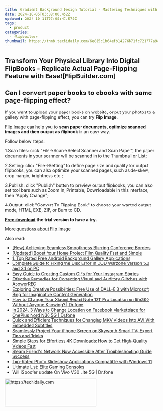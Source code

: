 ```yaml
---
title: Gradient Background Design Tutorial - Mastering Techniques with FlipBuilder
date: 2024-10-05T03:08:00.452Z
updated: 2024-10-11T07:08:47.578Z
tags:
  - product
categories:
  - flipbuilder
thumbnail: https://thmb.techidaily.com/6e815c1b64efb14276b71fc721777a9cc6b2edabdceffdbe6557dc25c31661ee.jpg
---
```


## Transform Your Physical Library Into Digital FlipBooks - Replicate Actual Page-Flipping Feature with Ease![FlipBuilder.com]

## Can I convert paper books to ebooks with same page-flipping effect?

If you want to upload your paper books on website, or put your photos to a gallery with page-flipping effect, you can try **Flip Image**. 

[Flip Image](https://tools.techidaily.com/flipbuilder/products/) can help you to **scan paper documents, optimize scanned images and then output as flipbook** in an easy way.

Follow below steps:

1.Scan files: click "File->Scan->Select Scanner and Scan Paper", the paper documents in your scanner will be scanned in to the Thumbnail or List;

2.Setting: click "File->Setting" to define page size and quality for output flipbooks, you can also optimize your scanned pages, such as de-skew, crop margin, brightness etc.;

3.Publish: click "Publish" button to preview output flipbooks, you can also set tool bars such as Zoom In, Printable, Downloadable in this interface, then "Apply Change";

4.Output: click "Convert To Flipping Book" to choose your wanted output mode, HTML, EXE, ZIP, or Burn to CD.

**[Free download](https://tools.techidaily.com/flipbuilder/products/) the trial version to have a try.** 

[More questions about Flip Image](https://tools.techidaily.com/flipbuilder/products/)

<ins class="adsbygoogle"
     style="display:block"
     data-ad-format="autorelaxed"
     data-ad-client="ca-pub-7571918770474297"
     data-ad-slot="1223367746"></ins>

<ins class="adsbygoogle"
     style="display:block"
     data-ad-client="ca-pub-7571918770474297"
     data-ad-slot="8358498916"
     data-ad-format="auto"
     data-full-width-responsive="true"></ins>

<span class="atpl-alsoreadstyle">Also read:</span>
<div><ul>
<li><a href="https://video-screen-grab.techidaily.com/new-achieving-seamless-smoothness-blurring-conference-borders/"><u>[New] Achieving Seamless Smoothness Blurring Conference Borders</u></a></li>
<li><a href="https://extra-tips.techidaily.com/updated-boost-your-home-project-film-quality-fast-and-simple/"><u>[Updated] Boost Your Home Project Film Quality Fast and Simple</u></a></li>
<li><a href="https://win-unique.techidaily.com/1-top-rated-free-android-background-gallery-applications/"><u>1. Top Rated Free Android Background Gallery Applications</u></a></li>
<li><a href="https://win-answers.techidaily.com/complete-guide-to-fixing-the-disc-error-in-cod-warzone-version-50-and-31-on-pc/"><u>Complete Guide to Fixing the Disc Error in COD Warzone Version 5.0 and 3.1 on PC</u></a></li>
<li><a href="https://win-unique.techidaily.com/easy-guide-to-creating-custom-gifs-for-your-instagram-stories/"><u>Easy Guide to Creating Custom GIFs for Your Instagram Stories</u></a></li>
<li><a href="https://win-unique.techidaily.com/effective-remedies-for-correcting-visual-and-auditory-glitches-with-apowerrec/"><u>Effective Remedies for Correcting Visual and Auditory Glitches with ApowerREC</u></a></li>
<li><a href="https://tech-revival.techidaily.com/exploring-creative-possibilities-free-use-of-dall-e-3-with-microsoft-bing-for-imaginative-content-generation/"><u>Exploring Creative Possibilities: Free Use of DALL-E 3 with Microsoft Bing for Imaginative Content Generation</u></a></li>
<li><a href="https://review-topics.techidaily.com/how-to-change-your-xiaomi-redmi-note-12t-pro-location-on-life360-without-anyone-knowing-drfone-by-drfone-virtual-android/"><u>How to Change Your Xiaomi Redmi Note 12T Pro Location on life360 Without Anyone Knowing? | Dr.fone</u></a></li>
<li><a href="https://fake-location.techidaily.com/in-2024-3-ways-to-change-location-on-facebook-marketplace-for-oneplus-nord-n30-5g-drfone-by-drfone-virtual-android/"><u>In 2024, 3 Ways to Change Location on Facebook Marketplace for OnePlus Nord N30 5G | Dr.fone</u></a></li>
<li><a href="https://win-unique.techidaily.com/quick-and-efficient-techniques-for-changing-mkv-videos-into-avi-with-embedded-subtitles/"><u>Quick and Efficient Techniques for Changing MKV Videos Into AVI With Embedded Subtitles</u></a></li>
<li><a href="https://win-unique.techidaily.com/seamlessly-project-your-iphone-screen-on-skyworth-smart-tv-expert-tips-and-tricks/"><u>Seamlessly Project Your iPhone Screen on Skyworth Smart TV: Expert Tips and Tricks</u></a></li>
<li><a href="https://win-unique.techidaily.com/simple-steps-for-effortless-4k-downloads-how-to-get-high-quality-videos-fast/"><u>Simple Steps for Effortless 4K Downloads: How to Get High-Quality Videos Fast</u></a></li>
<li><a href="https://program-issues.techidaily.com/steam-friends-network-now-accessible-after-troubleshooting-guide-success/"><u>Steam Friend's Network Now Accessible After Troubleshooting Guide Success</u></a></li>
<li><a href="https://win-unique.techidaily.com/top-rated-photo-slideshow-applications-compatible-with-windows-11/"><u>Top-Rated Photo Slideshow Applications Compatible with Windows 11</u></a></li>
<li><a href="https://techtrends.techidaily.com/ultimate-list-elite-gaming-consoles/"><u>Ultimate List: Elite Gaming Consoles</u></a></li>
<li><a href="https://fake-location.techidaily.com/will-ispoofer-update-on-vivo-v30-lite-5g-drfone-by-drfone-virtual-android/"><u>Will iSpoofer update On Vivo V30 Lite 5G | Dr.fone</u></a></li>
</ul></div>

<!-- affiliate ads begin -->
<a href="https://aligracehair.sjv.io/c/5597632/2047346/19272" target="_top" id="2047346">
  <img src="//a.impactradius-go.com/display-ad/19272-2047346" border="0" alt="https://techidaily.com" width="300" height="90"/>
</a>
<img height="0" width="0" src="https://aligracehair.sjv.io/i/5597632/2047346/19272" style="position:absolute;visibility:hidden;" border="0" />
<!-- affiliate ads end -->

